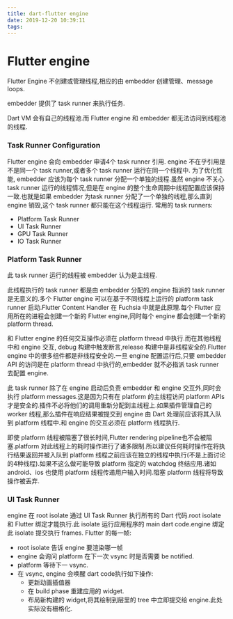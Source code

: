 ```yaml
---
title: dart-flutter engine
date: 2019-12-20 10:39:11
tags:
---
```


# Flutter engine

Flutter Engine 不创建或管理线程,相应的由 embedder 创建管理、message loops.

embedder 提供了 task runner 来执行任务.

Dart VM 会有自己的线程池.而 Flutter engine 和 embedder 都无法访问到线程池的线程.

<!-- more -->

### Task Runner Configuration

Flutter engine 会向 embedder 申请4个 task runner 引用. engine 不在乎引用是不是同一个 task runner,或者多个 task runner 运行在同一个线程中.
为了优化性能, embedder 应该为每个 task runner 分配一个单独的线程.虽然 engine 不关心 task runner 运行的线程情况,但是在 engine 的整个生命周期中线程配置应该保持一致.也就是如果 embedder 为task runner 分配了一个单独的线程,那么直到 engine 销毁,这个 task runner 都只能在这个线程运行.
常用的 task runners:
- Platform Task Runner
- UI Task Runner
- GPU Task Runner
- IO Task Runner

### Platform Task Runner
此 task runner 运行的线程被 embedder 认为是主线程.

此线程执行的 task runner 都是由 embedder 分配的.engine 指派的 task runner 是无意义的.多个 Flutter engine 可以在基于不同线程上运行的 platform task runner 启动.Flutter Content Handler 在 Fuchsia 中就是此原理.每个 Flutter 应用所在的进程会创建一个新的 Flutter engine,同时每个 engine 都会创建一个新的 platform thread.

和 Flutter engine 的任何交互操作必须在 platform thread 中执行.而在其他线程中和 engine 交互, debug 构建中触发断言,release 构建中是非线程安全的.Flutter engine 中的很多组件都是非线程安全的.一旦 engine 配置运行后,只要 embedder API 的访问是在 platform thread 中执行的,embedder 就不必指派 task runner 去配置 engine.

此 task runner 除了在 engine 启动后负责 embedder 和 engine 交互外,同时会执行 platform messages.这是因为只有在 platform 的主线程访问 platform APIs 才是安全的.插件不必将他们的调用重新分配到主线程上.如果插件管理自己的 worker 线程,那么插件在响应结果被提交到 engine 由 Dart 处理前应该将其入队到 platform 线程中.和 engine 的交互必须在 platform 线程执行.

即使 platform 线程被阻塞了很长时间,Flutter rendering pipeline也不会被阻塞.platform 对此线程上的耗时操作进行了诸多限制.所以建议任何耗时操作在将执行结果返回并被入队到 platform 线程之前应该在独立的线程中执行(不是上面讨论的4种线程).如果不这么做可能导致 platform 指定的 watchdog 终结应用.诸如 android、ios 也使用 platform 线程传递用户输入时间.阻塞 platform 线程将导致操作被丢弃.

### UI Task Runner
engine 在 root isolate 通过 UI Task Runner 执行所有的 Dart 代码.root isolate 和 Flutter 绑定才能执行.此 isolate 运行应用程序的 main dart code.engine 绑定此 isolate 提交执行 frames. Flutter 的每一帧:
- root isolate 告诉 engine 要渲染哪一帧
- engine 会询问 platform 在下一次 vsync 时是否需要 be notified.
- platform 等待下一 vsync.
- 在 vsync, engine 会唤醒 dart code执行如下操作:
  - 更新动画插值器
  - 在 build phase 重建应用的 widget.
  - 布局新构建的 widget,将其绘制到层里的 tree 中立即提交给 engine.此处实际没有栅格化.